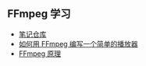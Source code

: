 ## FFmpeg 学习

- [笔记仓库](https://github.com/kamaihamaiha/audio_video_dev_codes/blob/main/doc/ffmpeg_wiki/readme.md)
- [如何用 FFmpeg 编写一个简单的播放器](FFmpeg_and_sdl_tutorial.pdf)
- [FFmpeg 原理](https://ffmpeg.xianwaizhiyin.net)

